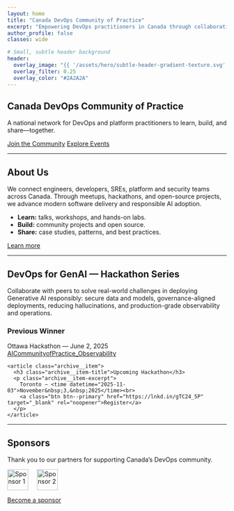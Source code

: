 ```yaml
---
layout: home
title: "Canada DevOps Community of Practice"
excerpt: "Empowering DevOps practitioners in Canada through collaboration and innovation."
author_profile: false
classes: wide

# Small, subtle header background
header:
  overlay_image: "{{ '/assets/hero/subtle-header-gradient-texture.svg' | relative_url }}"
  overlay_filter: 0.25
  overlay_color: "#2A2A2A"
---
```


<!-- Intro / value prop -->
<section class="hero" aria-labelledby="intro-heading">
  <h1 id="intro-heading">Canada DevOps Community of Practice</h1>
  <p class="page__lead">
    A national network for DevOps and platform practitioners to learn, build, and share—together.
  </p>

  <p>
    <a class="btn btn--primary" href="{{ site.baseurl }}/join/">Join the Community</a>
    <a class="btn" href="{{ site.baseurl }}/events/">Explore Events</a>
  </p>
</section>

<hr>

<!-- About -->
<section aria-labelledby="about-heading" class="mm-block">
  <h2 id="about-heading">About Us</h2>
  <p>
    We connect engineers, developers, SREs, platform and security teams across Canada. Through meetups,
    hackathons, and open-source projects, we advance modern software delivery and responsible AI adoption.
  </p>
  <ul>
    <li><strong>Learn:</strong> talks, workshops, and hands-on labs.</li>
    <li><strong>Build:</strong> community projects and open source.</li>
    <li><strong>Share:</strong> case studies, patterns, and best practices.</li>
  </ul>
  <p><a class="btn" href="{{ site.baseurl }}/about/">Learn more</a></p>
</section>

<hr>

<!-- Hackathon series -->
<section aria-labelledby="hackathon-heading" class="mm-block">
  <h2 id="hackathon-heading">DevOps for GenAI — Hackathon Series</h2>
  <p>
    Collaborate with peers to solve real-world challenges in deploying Generative AI responsibly:
    secure data and models, governance-aligned deployments, reducing hallucinations, and
    production-grade observability and operations.
  </p>

  <div class="feature__wrapper">
    <article class="archive__item">
      <h3 class="archive__item-title">Previous Winner</h3>
      <p class="archive__item-excerpt">
        Ottawa Hackathon — <time datetime="2025-06-02">June&nbsp;2,&nbsp;2025</time><br>
        <a href="https://github.com/CanadaDevOpsCommunity2025/AICommunityofPractice_Observability">
          AICommunityofPractice_Observability
        </a>
      </p>
    </article>

    <article class="archive__item">
      <h3 class="archive__item-title">Upcoming Hackathon</h3>
      <p class="archive__item-excerpt">
        Toronto — <time datetime="2025-11-03">November&nbsp;3,&nbsp;2025</time><br>
        <a class="btn btn--primary" href="https://lnkd.in/gTC24_5P" target="_blank" rel="noopener">Register</a>
      </p>
    </article>
  </div>
</section>

<hr>

<!-- Sponsors -->
<section aria-labelledby="sponsors-heading" class="mm-block">
  <h2 id="sponsors-heading">Sponsors</h2>
  <p>Thank you to our partners for supporting Canada’s DevOps community.</p>
  <div class="logo-row" role="list" aria-label="Sponsor logos" style="display:flex;flex-wrap:wrap;gap:20px;align-items:center;">
    <img role="listitem" src="{{ site.baseurl }}/assets/sponsor1.png" alt="Sponsor 1" style="height:48px;">
    <img role="listitem" src="{{ site.baseurl }}/assets/sponsor2.png" alt="Sponsor 2" style="height:48px;">
  </div>
  <p><a class="btn" href="{{ site.baseurl }}/sponsors/">Become a sponsor</a></p>
</section>
